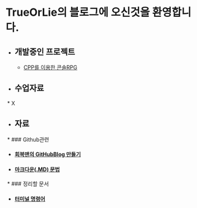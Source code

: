 # TrueOrLie의 블로그에 오신것을 환영합니다.

* ## 개발중인 프로젝트 
  * [CPP를 이용한 콘솔RPG](https://github.com/TrueOrLie/RPGGaming)
  

* ## 수업자료
  * X

* ## 자료
  * ### Github관련
   * #### [회복맨의 GitHubBlog 만들기](http://recoveryman.tistory.com/321?category=635733)
   * #### [마크다운(.MD) 문법](http://blog.hyeyoonjung.com/2017/05/30/how-to-use-markdown/)
  * ### 정리할 문서
   * #### [터미널 명령어](https://www.mireene.com/webimg/linux_tip1.htm)

     
